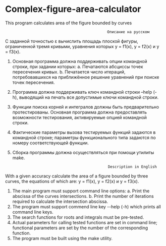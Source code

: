 # Complex-figure-area-calculator
This program calculates area of the figure bounded by curves

                                                  Описание на русском

С заданной точностью ε вычислить площадь плоской фигуры, ограниченной тремя кривыми, уравнения которых y = f1(x), y = f2(x) и y = f3(x).

1. Основная программа должна поддерживать опции командной строки, при задании которых:
  a. Печатаются абсциссы точек пересечения кривых.
  b. Печатается число итераций, потребовавшихся на приближённое решение уравнений при поиске точек пересечения.
2. Программа должна поддерживать ключ командной строки –help (-h), выводящий на печать все допустимые ключи командной строки.
3. Функции поиска корней и интегралов должны быть предварительно протестированы. Основная программа должна предоставлять возможности тестирования, активируемые опцией командной строки.
4. Фактические параметры вызова тестируемых функций задаются в командной строке; параметры функционального типа задаются по номеру соответствующей функции.
5. Сборка программы должна осуществляться при помощи утилиты make.

                                                  Description in English

With a given accuracy calculate the area of a figure bounded by three curves, the equations of which are: y = f1(x), y = f2(x) и y = f3(x).

1. The main program must support command line options:
  a. Print the abscissa of the curves intersections.
  b. Print the number of iterations required to calculate the intersection abscissa.
2. The program must support commend line key --help (-h) which prints all command line keys.
3. The search functions for roots and integrals must be pre-tested.
4. Actual parameters for calling tested functions are set in command line; functional parameters are set by the number of the corresponding function.
5. The program must be built using the make utility.
